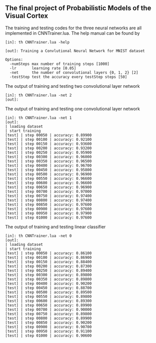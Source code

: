 ## The final project of Probabilistic Models of the Visual Cortex

The training and testing codes for the three neural networks are all implemented in CNNTrainer.lua. The help manual can be found by

```
[in]: th CNNTrainer.lua -help

[out]: Training a Convlutional Neural Network for MNIST dataset

Options:
  -numSteps max number of training steps [1000]
  -lr       learning rate [0.05]
  -net      the number of convolutional layers {0, 1, 2} [2]
  -testStep test the accuracy every testStep steps [50]
```
The output of training and testing two convolutional layer network
```
[in]: th CNNTrainer.lua -net 2
[out]:

```
The output of training and testing one convolutional layer network
```
[in]: th CNNTrainer.lua -net 1
[out]:
| loading dataset
| start training
[test] | step 00050 | accuracy: 0.89900
[test] | step 00100 | accuracy: 0.92100
[test] | step 00150 | accuracy: 0.93600
[test] | step 00200 | accuracy: 0.93200
[test] | step 00250 | accuracy: 0.95900
[test] | step 00300 | accuracy: 0.96000
[test] | step 00350 | accuracy: 0.96500
[test] | step 00400 | accuracy: 0.96700
[test] | step 00450 | accuracy: 0.95800
[test] | step 00500 | accuracy: 0.96900
[test] | step 00550 | accuracy: 0.96600
[test] | step 00600 | accuracy: 0.96600
[test] | step 00650 | accuracy: 0.96900
[test] | step 00700 | accuracy: 0.97000
[test] | step 00750 | accuracy: 0.97400
[test] | step 00800 | accuracy: 0.97400
[test] | step 00850 | accuracy: 0.97600
[test] | step 00900 | accuracy: 0.97600
[test] | step 00950 | accuracy: 0.97900
[test] | step 01000 | accuracy: 0.97600
```
The output of training and testing linear classifier
```
[in]: th CNNTrainer.lua -net 0
[out]:
| loading dataset
| start training
[test] | step 00050 | accuracy: 0.86100
[test] | step 00100 | accuracy: 0.86900
[test] | step 00150 | accuracy: 0.88400
[test] | step 00200 | accuracy: 0.87300
[test] | step 00250 | accuracy: 0.89400
[test] | step 00300 | accuracy: 0.89800
[test] | step 00350 | accuracy: 0.89800
[test] | step 00400 | accuracy: 0.90200
[test] | step 00450 | accuracy: 0.88700
[test] | step 00500 | accuracy: 0.89500
[test] | step 00550 | accuracy: 0.89800
[test] | step 00600 | accuracy: 0.89300
[test] | step 00650 | accuracy: 0.89900
[test] | step 00700 | accuracy: 0.90000
[test] | step 00750 | accuracy: 0.89800
[test] | step 00800 | accuracy: 0.89900
[test] | step 00850 | accuracy: 0.90200
[test] | step 00900 | accuracy: 0.90700
[test] | step 00950 | accuracy: 0.91100
[test] | step 01000 | accuracy: 0.90600
```
